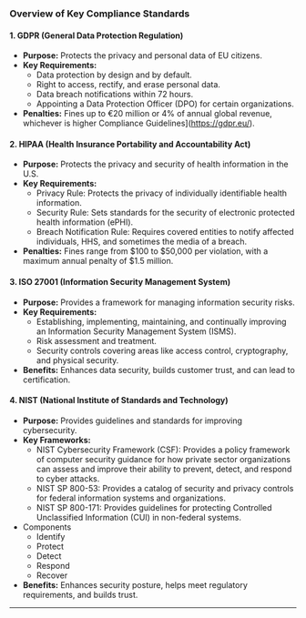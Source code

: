 ### Overview of Key Compliance Standards

#### 1. **GDPR (General Data Protection Regulation)**
- **Purpose:** Protects the privacy and personal data of EU citizens.
- **Key Requirements:**
  - Data protection by design and by default.
  - Right to access, rectify, and erase personal data.
  - Data breach notifications within 72 hours.
  - Appointing a Data Protection Officer (DPO) for certain organizations.
- **Penalties:** Fines up to €20 million or 4% of annual global revenue, whichever is higher Compliance Guidelines](https://gdpr.eu/).

#### 2. **HIPAA (Health Insurance Portability and Accountability Act)**
- **Purpose:** Protects the privacy and security of health information in the U.S.
- **Key Requirements:**
  - Privacy Rule: Protects the privacy of individually identifiable health information.
  - Security Rule: Sets standards for the security of electronic protected health information (ePHI).
  - Breach Notification Rule: Requires covered entities to notify affected individuals, HHS, and sometimes the media of a breach.
- **Penalties:** Fines range from $100 to $50,000 per violation, with a maximum annual penalty of $1.5 million.

#### 3. **ISO 27001 (Information Security Management System)**
- **Purpose:** Provides a framework for managing information security risks.
- **Key Requirements:**
  - Establishing, implementing, maintaining, and continually improving an Information Security Management System (ISMS).
  - Risk assessment and treatment.
  - Security controls covering areas like access control, cryptography, and physical security.
- **Benefits:** Enhances data security, builds customer trust, and can lead to certification.

#### 4. **NIST (National Institute of Standards and Technology)**
- **Purpose:** Provides guidelines and standards for improving cybersecurity.
- **Key Frameworks:**
  - NIST Cybersecurity Framework (CSF): Provides a policy framework of computer security guidance for how private sector organizations can assess and improve their ability to prevent, detect, and respond to cyber attacks.
  - NIST SP 800-53: Provides a catalog of security and privacy controls for federal information systems and organizations.
  - NIST SP 800-171: Provides guidelines for protecting Controlled Unclassified Information (CUI) in non-federal systems.
- Components
	- Identify
	- Protect
	- Detect
	- Respond
	- Recover
- **Benefits:** Enhances security posture, helps meet regulatory requirements, and builds trust.

---
